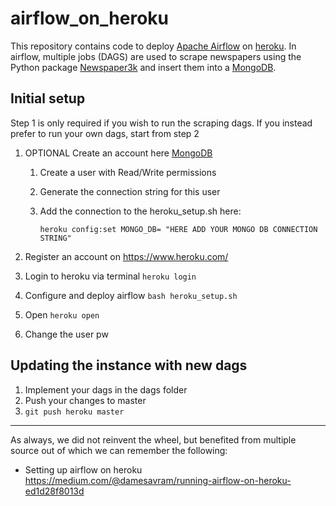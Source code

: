 # airflow_on_heroku

This repository contains code to deploy [Apache Airflow](https://airflow.apache.org/) on [heroku](https://id.heroku.com/login). 
In airflow, multiple jobs (DAGS) are used to scrape newspapers using the Python package [Newspaper3k](https://newspaper.readthedocs.io/en/latest/) and insert them into a [MongoDB](https://www.mongodb.com/cloud). 

## Initial setup

Step 1 is only required if you wish to run the scraping dags. If you instead prefer to run your own dags, start from step 2 

1) OPTIONAL Create an account here [MongoDB](https://www.mongodb.com/cloud)
    1) Create a user with Read/Write permissions
    1) Generate the connection string for this user
    1) Add the connection to the heroku_setup.sh here:
    
         `heroku config:set MONGO_DB= "HERE ADD YOUR MONGO DB CONNECTION STRING"`

1) Register an account on https://www.heroku.com/ 
1) Login to heroku via terminal ``heroku login ``
1) Configure and deploy airflow ``bash heroku_setup.sh``
1) Open ``heroku open``
1) Change the user pw 

## Updating the instance with new dags

1) Implement your dags in the dags folder 
2) Push your changes to master
3) `git push heroku master`

------------

As always, we did not reinvent the wheel, but benefited from multiple source out of which we can remember the following:

- Setting up airflow on heroku https://medium.com/@damesavram/running-airflow-on-heroku-ed1d28f8013d


